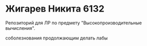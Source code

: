 # Жигарев Никита 6132
Репозиторий для ЛР по предмету "Высокопроизводительные вычисления".

соболезнования продолжающим делать лабы 
